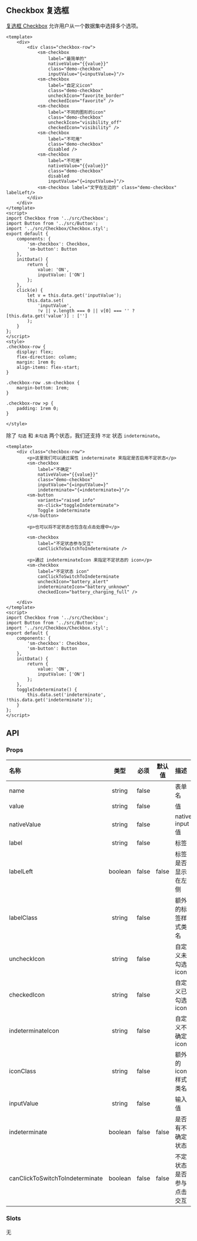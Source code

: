 ## Checkbox 复选框

[复选框 Checkbox](https://material.google.com/components/selection-controls.html#selection-controls-checkbox) 允许用户从一个数据集中选择多个选项。

```san 简单的使用
<template>
    <div>
        <div class="checkbox-row">
            <sm-checkbox
                label="最简单的"
                nativeValue="{{value}}"
                class="demo-checkbox"
                inputValue="{=inputValue=}"/>
            <sm-checkbox
                label="自定义icon"
                class="demo-checkbox"
                uncheckIcon="favorite_border"
                checkedIcon="favorite" />
            <sm-checkbox
                label="不同的图形的icon"
                class="demo-checkbox"
                uncheckIcon="visibility_off"
                checkedIcon="visibility" />
            <sm-checkbox
                label="不可用"
                class="demo-checkbox"
                disabled />
            <sm-checkbox
                label="不可用"
                nativeValue="{{value}}"
                class="demo-checkbox"
                disabled
                inputValue="{=inputValue=}"/>
            <sm-checkbox label="文字在左边的" class="demo-checkbox" labelLeft/>
        </div>
    </div>
</template>
<script>
import Checkbox from '../src/Checkbox';
import Button from '../src/Button';
import '../src/Checkbox/Checkbox.styl';
export default {
    components: {
        'sm-checkbox': Checkbox,
        'sm-button': Button
    },
    initData() {
        return {
            value: 'ON',
            inputValue: ['ON']
        };
    },
    click(e) {
        let v = this.data.get('inputValue');
        this.data.set(
            'inputValue',
            !v || v.length === 0 || v[0] === '' ? [this.data.get('value')] : ['']
        );
    }
};
</script>
<style>
.checkbox-row {
    display: flex;
    flex-direction: column;
    margin: 1rem 0;
    align-items: flex-start;
}

.checkbox-row .sm-checkbox {
    margin-bottom: 1rem;
}

.checkbox-row >p {
    padding: 1rem 0;
}

</style>
```

除了 `勾选` 和 `未勾选` 两个状态，我们还支持 `不定` 状态 `indeterminate`。

```san 不确定状态
<template>
    <div class="checkbox-row">
        <p>这里我们可以通过属性 indeterminate 来指定是否启用不定状态</p>
        <sm-checkbox
            label="不确定"
            nativeValue="{{value}}"
            class="demo-checkbox"
            inputValue="{=inputValue=}"
            indeterminate="{=indeterminate=}"/>
        <sm-button
            variants="raised info"
            on-click="toggleIndeterminate">
            Toggle indeterminate
        </sm-button>

        <p>也可以将不定状态也包含在点击处理中</p>

        <sm-checkbox
            label="不定状态参与交互"
            canClickToSwitchToIndeterminate />

        <p>通过 indeterminateIcon 来指定不定状态的 icon</p>
        <sm-checkbox
            label="不定状态 icon"
            canClickToSwitchToIndeterminate
            uncheckIcon="battery_alert"
            indeterminateIcon="battery_unknown"
            checkedIcon="battery_charging_full" />

    </div>
</template>
<script>
import Checkbox from '../src/Checkbox';
import Button from '../src/Button';
import '../src/Checkbox/Checkbox.styl';
export default {
    components: {
        'sm-checkbox': Checkbox,
        'sm-button': Button
    },
    initData() {
        return {
            value: 'ON',
            inputValue: ['ON']
        };
    },
    toggleIndeterminate() {
        this.data.set('indeterminate', !this.data.get('indeterminate'));
    }
};
</script>
```

## API

### Props

|名称|类型|必须|默认值|描述|
|:---|:---:|---|---|:---|
|name|string|false||表单名|
|value|string|false||值|
|nativeValue|string|false||native input值|
|label|string|false||标签|
|labelLeft|boolean|false|false|标签是否显示在左侧|
|labelClass|string|false||额外的标签样式类名|
|uncheckIcon|string|false||自定义未勾选icon|
|checkedIcon|string|false||自定义已勾选icon|
|indeterminateIcon|string|false||自定义不确定icon|
|iconClass|string|false||额外的icon样式类名|
|inputValue|string|false||输入值|
|indeterminate|boolean|false|false|是否有不确定状态|
|canClickToSwitchToIndeterminate|boolean|false|false|不定状态是否参与点击交互|

### Slots

无
